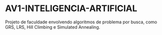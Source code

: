 # AV1-INTELIGENCIA-ARTIFICIAL
Projeto de faculdade envolvendo algoritmos de problema por busca, como GRS, LRS, Hill Climbing e Simulated Annealing.
